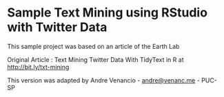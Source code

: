 # Sample Text Mining using RStudio with Twitter Data

This sample project was based on an article of the Earth Lab

Original Article : Text Mining Twitter Data With TidyText in R at http://bit.ly/txt-mining

This version was adapted by Andre Venancio - andre@venanc.me - PUC-SP
